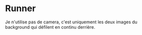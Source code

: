 # Runner

Je n'utilise pas de camera, c'est uniquement les deux images du background qui défilent en continu derrière.
